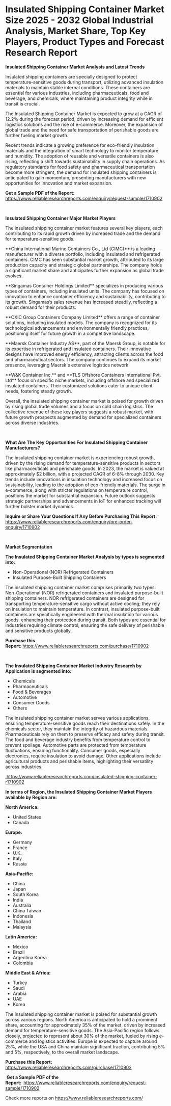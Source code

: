 <p><h1>Insulated Shipping Container Market Size 2025 - 2032 Global Industrial Analysis, Market Share, Top Key Players, Product Types and Forecast Research Report</h1></p><p><strong>Insulated Shipping Container Market Analysis and Latest Trends</strong></p>
<p><p>Insulated shipping containers are specially designed to protect temperature-sensitive goods during transport, utilizing advanced insulation materials to maintain stable internal conditions. These containers are essential for various industries, including pharmaceuticals, food and beverage, and chemicals, where maintaining product integrity while in transit is crucial. </p><p>The Insulated Shipping Container Market is expected to grow at a CAGR of 12.2% during the forecast period, driven by increasing demand for efficient logistics solutions and the rise of e-commerce. Moreover, the expansion of global trade and the need for safe transportation of perishable goods are further fueling market growth. </p><p>Recent trends indicate a growing preference for eco-friendly insulation materials and the integration of smart technology to monitor temperature and humidity. The adoption of reusable and versatile containers is also rising, reflecting a shift towards sustainability in supply chain operations. As regulatory standards for food safety and pharmaceutical transportation become more stringent, the demand for insulated shipping containers is anticipated to gain momentum, presenting manufacturers with new opportunities for innovation and market expansion.</p></p>
<p><strong>Get a Sample PDF of the Report:&nbsp;</strong> <a href="https://www.reliableresearchreports.com/enquiry/request-sample/1710902?utm_campaign=2251&utm_medium=2&utm_source=Github&utm_content=ia&utm_term=27032025&utm_id=insulated-shipping-container">https://www.reliableresearchreports.com/enquiry/request-sample/1710902</a></p>
<p>&nbsp;</p>
<p><strong>Insulated Shipping Container Major Market Players</strong></p>
<p><p>The insulated shipping container market features several key players, each contributing to its rapid growth driven by increased trade and the demand for temperature-sensitive goods.</p><p>**China International Marine Containers Co., Ltd (CIMC)** is a leading manufacturer with a diverse portfolio, including insulated and refrigerated containers. CIMC has seen substantial market growth, attributed to its large production capacity and strategic global partnerships. The company holds a significant market share and anticipates further expansion as global trade evolves.</p><p>**Singamas Container Holdings Limited** specializes in producing various types of containers, including insulated units. The company has focused on innovation to enhance container efficiency and sustainability, contributing to its growth. Singamas’s sales revenue has increased steadily, reflecting a robust demand for their products.</p><p>**CXIC Group Containers Company Limited** offers a range of container solutions, including insulated models. The company is recognized for its technological advancements and environmentally friendly practices, positioning itself for future growth in a competitive landscape.</p><p>**Maersk Container Industry AS**, part of the Maersk Group, is notable for its expertise in refrigerated and insulated containers. Their innovative designs have improved energy efficiency, attracting clients across the food and pharmaceutical sectors. The company continues to expand its market presence, leveraging Maersk's extensive logistics network.</p><p>**W&K Container Inc.** and **TLS Offshore Containers International Pvt. Ltd** focus on specific niche markets, including offshore and specialized insulated containers. Their customized solutions cater to unique client needs, fostering steady growth.</p><p>Overall, the insulated shipping container market is poised for growth driven by rising global trade volumes and a focus on cold chain logistics. The collective revenue of these key players suggests a robust market, with future growth prospects augmented by demand for specialized containers across diverse industries.</p></p>
<p>&nbsp;</p>
<p><strong>What Are The Key Opportunities For Insulated Shipping Container Manufacturers?</strong></p>
<p><p>The insulated shipping container market is experiencing robust growth, driven by the rising demand for temperature-sensitive products in sectors like pharmaceuticals and perishable goods. In 2023, the market is valued at approximately $2 billion, with a projected CAGR of 6-8% through 2030. Key trends include innovations in insulation technology and increased focus on sustainability, leading to the adoption of eco-friendly materials. The surge in e-commerce, along with stricter regulations on temperature control, positions the market for substantial expansion. Future outlook suggests strategic partnerships and advancements in IoT for enhanced tracking will further bolster market dynamics.</p></p>
<p><strong>Inquire or Share Your Questions If Any Before Purchasing This Report:</strong> <a href="https://www.reliableresearchreports.com/enquiry/pre-order-enquiry/1710902?utm_campaign=2251&utm_medium=2&utm_source=Github&utm_content=ia&utm_term=27032025&utm_id=insulated-shipping-container">https://www.reliableresearchreports.com/enquiry/pre-order-enquiry/1710902</a></p>
<p>&nbsp;</p>
<p><strong>Market Segmentation</strong></p>
<p><strong>The Insulated Shipping Container Market Analysis by types is segmented into:</strong></p>
<p><ul><li>Non-Operational (NOR) Refrigerated Containers</li><li>Insulated Purpose-Built Shipping Containers</li></ul></p>
<p><p>The insulated shipping container market comprises primarily two types: Non-Operational (NOR) refrigerated containers and insulated purpose-built shipping containers. NOR refrigerated containers are designed for transporting temperature-sensitive cargo without active cooling; they rely on insulation to maintain temperature. In contrast, insulated purpose-built containers are specifically engineered with thermal insulation for various goods, enhancing their protection during transit. Both types are essential for industries requiring climate control, ensuring the safe delivery of perishable and sensitive products globally.</p></p>
<p><strong>Purchase this Report:&nbsp;</strong><a href="https://www.reliableresearchreports.com/purchase/1710902?utm_campaign=2251&utm_medium=2&utm_source=Github&utm_content=ia&utm_term=27032025&utm_id=insulated-shipping-container">https://www.reliableresearchreports.com/purchase/1710902</a></p>
<p>&nbsp;</p>
<p><strong>The Insulated Shipping Container Market Industry Research by Application is segmented into:</strong></p>
<p><ul><li>Chemicals</li><li>Pharmaceuticals</li><li>Food & Beverages</li><li>Automotive</li><li>Consumer Goods</li><li>Others</li></ul></p>
<p><p>The insulated shipping container market serves various applications, ensuring temperature-sensitive goods reach their destinations safely. In the chemicals sector, they maintain the integrity of hazardous materials. Pharmaceuticals rely on them to preserve efficacy and safety during transit. The food and beverage industry benefits from temperature control to prevent spoilage. Automotive parts are protected from temperature fluctuations, ensuring functionality. Consumer goods, especially electronics, require insulation to avoid damage. Other applications include agricultural products and perishable items, highlighting their versatility across industries.</p></p>
<p><a href="https://www.reliableresearchreports.com/insulated-shipping-container-r1710902?utm_campaign=2251&utm_medium=2&utm_source=Github&utm_content=ia&utm_term=27032025&utm_id=insulated-shipping-container">&nbsp;https://www.reliableresearchreports.com/insulated-shipping-container-r1710902</a></p>
<p><strong>In terms of Region, the Insulated Shipping Container Market Players available by Region are:</strong></p>
<p>
    <p> <strong> North America: </strong>
        <ul>
            <li>United States</li>
            <li>Canada</li>
        </ul>
        </p> 
    <p> <strong> Europe: </strong>
        <ul>
            <li>Germany</li>
            <li>France</li>
            <li>U.K.</li>
            <li>Italy</li>
            <li>Russia</li>
        </ul>
        </p> 
    <p> <strong> Asia-Pacific: </strong>
        <ul>
            <li>China</li>
            <li>Japan</li>
            <li>South Korea</li>
            <li>India</li>
            <li>Australia</li>
            <li>China Taiwan</li>
            <li>Indonesia</li>
            <li>Thailand</li>
            <li>Malaysia</li>
        </ul>
        </p> 
    <p> <strong> Latin America: </strong>
        <ul>
            <li>Mexico</li>
            <li>Brazil</li>
            <li>Argentina Korea</li>
            <li>Colombia</li>
        </ul>
        </p> 
    <p> <strong> Middle East & Africa: </strong>
        <ul>
            <li>Turkey</li>
            <li>Saudi</li>
            <li>Arabia</li>
            <li>UAE</li>
            <li>Korea</li>
        </ul>
    </p>
    </p>
<p><p>The insulated shipping container market is poised for substantial growth across various regions. North America is anticipated to hold a prominent share, accounting for approximately 35% of the market, driven by increased demand for temperature-sensitive goods. The Asia-Pacific region follows closely, projected to represent about 30% of the market, fueled by rising e-commerce and logistics activities. Europe is expected to capture around 25%, while the USA and China maintain significant traction, contributing 5% and 5%, respectively, to the overall market landscape.</p></p>
<p><strong>Purchase this Report: </strong><a href="https://www.reliableresearchreports.com/purchase/1710902?utm_campaign=2251&utm_medium=2&utm_source=Github&utm_content=ia&utm_term=27032025&utm_id=insulated-shipping-container">https://www.reliableresearchreports.com/purchase/1710902</a></p>
<p>&nbsp;<strong>Get a Sample PDF of the Report:&nbsp;&nbsp;</strong><a href="https://www.reliableresearchreports.com/enquiry/request-sample/1710902?utm_campaign=2251&utm_medium=2&utm_source=Github&utm_content=ia&utm_term=27032025&utm_id=insulated-shipping-container">https://www.reliableresearchreports.com/enquiry/request-sample/1710902</a></p>
<p><strong></strong></p>
<p>Check more reports on <a href="https://www.reliableresearchreports.com/?utm_campaign=2251&utm_medium=2&utm_source=Github&utm_content=ia&utm_term=27032025&utm_id=insulated-shipping-container">https://www.reliableresearchreports.com/</a></p>